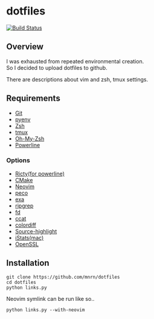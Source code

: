 # dotfiles

[![Build Status](https://travis-ci.org/mnrn/dotfiles.svg?branch=master)](https://travis-ci.org/mnrn/dotfiles)

## Overview

I was exhausted from repeated environmental creation.  
So I decided to upload dotfiles to github.  

There are descriptions about vim and zsh, tmux settings.

## Requirements

- [Git](https://github.com/git/git)
- [pyenv](https://github.com/pyenv/pyenv)
- [Zsh](https://github.com/zsh-users/zsh)
- [tmux](https://github.com/tmux/tmux)
- [Oh-My-Zsh](https://github.com/robbyrussell/oh-my-zsh)
- [Powerline](https://github.com/powerline/powerline)

### Options

- [Ricty(for powerline)](https://www.rs.tus.ac.jp/yyusa/ricty.html)
- [CMake](https://github.com/Kitware/CMake)
- [Neovim](https://github.com/neovim/neovim)
- [peco](https://github.com/peco/peco)
- [exa](https://github.com/ogham/exa)
- [ripgrep](https://github.com/BurntSushi/ripgrep)
- [fd](https://github.com/sharkdp/fd)
- [ccat](https://github.com/jingweno/ccat)
- [colordiff](https://github.com/daveewart/colordiff)
- [Source-highlight](https://www.gnu.org/software/src-highlite/)
- [iStats(mac)](https://github.com/Chris911/iStats)
- [OpenSSL](https://github.com/openssl/openssl)

## Installation

```terminal
git clone https://github.com/mnrn/dotfiles
cd dotfiles
python links.py
```

Neovim symlink can be run like so..

```terminal
python links.py --with-neovim
```
